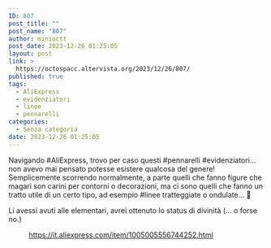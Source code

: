 ```yaml
---
ID: 807
post_title: ""
post_name: "807"
author: minioctt
post_date: 2023-12-26 01:25:05
layout: post
link: >
  https://octospacc.altervista.org/2023/12/26/807/
published: true
tags:
  - AliExpress
  - evidenziatori
  - linee
  - pennarelli
categories:
  - Senza categoria
date: 2023-12-26 01:25:05
---
```

<!-- wp:paragraph -->
<p>Navigando #AliExpress, trovo per caso questi #pennarelli #evidenziatori... non avevo mai pensato potesse esistere qualcosa del genere! Semplicemente scorrendo normalmente, a parte quelli che fanno figure che magari son carini per contorni o decorazioni, ma ci sono quelli che fanno un tratto utile di un certo tipo, ad esempio #linee tratteggiate o ondulate... 🤯️</p>
<!-- /wp:paragraph -->

<!-- wp:paragraph -->
<p>Li avessi avuti alle elementari, avrei ottenuto lo status di divinità (... o forse no.)</p>
<!-- /wp:paragraph -->

<!-- wp:paragraph -->
<p></p>
<!-- /wp:paragraph -->

<!-- wp:image {"id":808,"sizeSlug":"large","linkDestination":"none"} -->
<figure class="wp-block-image size-large"><img src="https://octospacc.altervista.org/wp-content/uploads/2023/12/image-21-960x515.png" alt="" class="wp-image-808"/><figcaption class="wp-element-caption"><a href="https://it.aliexpress.com/item/1005005556744252.html">https://it.aliexpress.com/item/1005005556744252.html</a></figcaption></figure>
<!-- /wp:image -->